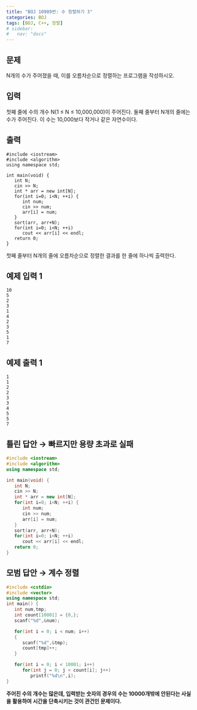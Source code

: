 ```yaml
---
title: "BOJ 10989번: 수 정렬하기 3"
categories: BOJ
tags: [BOJ, C++, 정렬]
# sidebar:
#   nav: "docs"
---
```


## 문제

N개의 수가 주어졌을 때, 이를 오름차순으로 정렬하는 프로그램을 작성하시오.

## 입력

첫째 줄에 수의 개수 N(1 ≤ N ≤ 10,000,000)이 주어진다. 둘째 줄부터 N개의 줄에는 수가 주어진다. 이 수는 10,000보다 작거나 같은 자연수이다.

## 출력

```
#include <iostream>
#include <algorithm>
using namespace std;

int main(void) {
   int N;
   cin >> N; 
   int * arr = new int[N];
   for(int i=0; i<N; ++i) {
      int num;
      cin >> num;
      arr[i] = num;
   }
   sort(arr, arr+N);
   for(int i=0; i<N; ++i)
      cout << arr[i] << endl;
   return 0;
}
```

첫째 줄부터 N개의 줄에 오름차순으로 정렬한 결과를 한 줄에 하나씩 출력한다.

## 예제 입력 1

```
10
5
2
3
1
4
2
3
5
1
7

```

## 예제 출력 1

```
1
1
2
2
3
3
4
5
5
7
```

## 틀린 답안 → 빠르지만 용량 초과로 실패

```cpp
#include <iostream>
#include <algorithm>
using namespace std;

int main(void) {
   int N;
   cin >> N; 
   int * arr = new int[N];
   for(int i=0; i<N; ++i) {
      int num;
      cin >> num;
      arr[i] = num;
   }
   sort(arr, arr+N);
   for(int i=0; i<N; ++i)
      cout << arr[i] << endl;
   return 0;
}
```

## 모범 답안 → 계수 정렬

```cpp
#include <cstdio>
#include <vector>
using namespace std;
int main() {
   int num,tmp;
   int count[10001] = {0,};
   scanf("%d",&num);

   for(int i = 0; i < num; i++)
   {
      scanf("%d",&tmp);
      count[tmp]++;
   }

   for(int i = 0; i < 10001; i++)
      for(int j = 0; j < count[i]; j++)
         printf("%d\n",i);
}
```

**주어진 수의 개수는 많은데, 입력받는 숫자의 경우의 수는 10000개밖에 안된다는 사실을 활용하여 시간을 단축시키는 것이 관건인 문제이다.**

